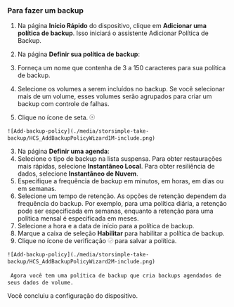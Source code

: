 
### Para fazer um backup

1. Na página **Início Rápido** do dispositivo, clique em **Adicionar uma política de backup**. Isso iniciará o assistente Adicionar Política de Backup. 

2. Na página **Definir sua política de backup**:
  1. Forneça um nome que contenha de 3 a 150 caracteres para sua política de backup.
  2. Selecione os volumes a serem incluídos no backup. Se você selecionar mais de um volume, esses volumes serão agrupados para criar um backup com controle de falhas.
  3. Clique no ícone de seta. ![arrow-icon](./media/storsimple-take-backup/HCS_ArrowIcon-include.png) 
  
    ![Add-backup-policy](./media/storsimple-take-backup/HCS_AddBackupPolicyWizard1M-include.png)

3. Na página **Definir uma agenda**:
  1. Selecione o tipo de backup na lista suspensa. Para obter restaurações mais rápidas, selecione **Instantâneo Local**. Para obter resiliência de dados, selecione **Instantâneo de Nuvem**.
  2. Especifique a frequência de backup em minutos, em horas, em dias ou em semanas.
  3. Selecione um tempo de retenção. As opções de retenção dependem da frequência do backup. Por exemplo, para uma política diária, a retenção pode ser especificada em semanas, enquanto a retenção para uma política mensal é especificada em meses.
  4. Selecione a hora e a data de início para a política de backup.
  5. Marque a caixa de seleção **Habilitar** para habilitar a política de backup. 
  6. Clique no ícone de verificação ![check-icon](./media/storsimple-take-backup/HCS_CheckIcon-include.png) para salvar a política.

    ![Add-backup-policy](./media/storsimple-take-backup/HCS_AddBackupPolicyWizard2M-include.png)
 
     Agora você tem uma política de backup que cria backups agendados de seus dados de volume.

Você concluiu a configuração do dispositivo.

<!---HONumber=July15_HO2-->